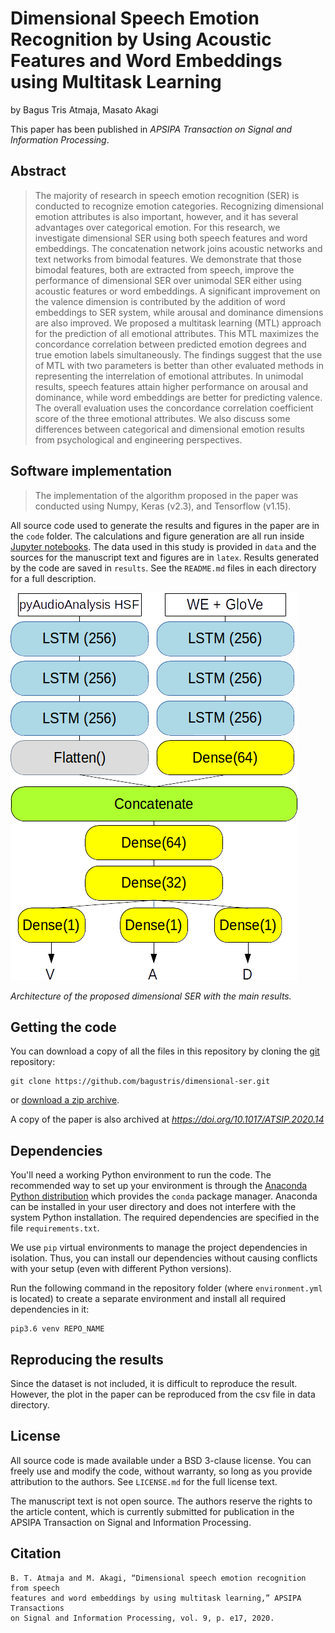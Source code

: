 # Dimensional Speech Emotion Recognition by Using Acoustic Features and Word Embeddings using Multitask Learning

by
Bagus Tris Atmaja,
Masato Akagi

This paper has been published in *APSIPA Transaction on Signal and Information Processing*.


## Abstract

> The majority of research in speech emotion recognition (SER) is conducted to recognize emotion categories. Recognizing dimensional emotion attributes is also important, however, and it has several advantages over categorical emotion. For this research, we investigate dimensional SER using both speech features and word embeddings. The concatenation network joins acoustic networks and text networks from bimodal features. We demonstrate that those bimodal features, both are extracted from speech, improve the performance of dimensional SER over unimodal SER either using acoustic features or word embeddings. A significant improvement on the valence dimension is contributed by the addition of word embeddings to SER system, while arousal and dominance dimensions are also improved. We proposed a multitask learning (MTL) approach for the prediction of all emotional attributes. This MTL maximizes the concordance correlation between predicted emotion degrees and true emotion labels simultaneously. The findings suggest that the use of MTL with two parameters is better than other evaluated methods in representing the interrelation of emotional attributes. In unimodal results, speech features attain higher performance on arousal and dominance, while word embeddings are better for predicting valence. The overall evaluation uses the concordance correlation coefficient score of the three emotional attributes. We also discuss some differences between categorical and dimensional emotion results from psychological and engineering perspectives.

## Software implementation

> The implementation of the algorithm proposed in the paper was conducted using Numpy, Keras (v2.3), and Tensorflow (v1.15).

All source code used to generate the results and figures in the paper are in
the `code` folder.
The calculations and figure generation are all run inside
[Jupyter notebooks](http://jupyter.org/).
The data used in this study is provided in `data` and the sources for the
manuscript text and figures are in `latex`.
Results generated by the code are saved in `results`.
See the `README.md` files in each directory for a full description.

![](fig/atsit_system.png)

*Architecture of the proposed dimensional SER with the main results.*

## Getting the code

You can download a copy of all the files in this repository by cloning the
[git](https://git-scm.com/) repository:

    git clone https://github.com/bagustris/dimensional-ser.git

or [download a zip archive](https://github.com/bagustris/dimensional-ser).

A copy of the paper is also archived at *https://doi.org/10.1017/ATSIP.2020.14*


## Dependencies

You'll need a working Python environment to run the code.
The recommended way to set up your environment is through the
[Anaconda Python distribution](https://www.anaconda.com/download/) which
provides the `conda` package manager.
Anaconda can be installed in your user directory and does not interfere with
the system Python installation.
The required dependencies are specified in the file `requirements.txt`.

We use `pip` virtual environments to manage the project dependencies in
isolation.
Thus, you can install our dependencies without causing conflicts with your
setup (even with different Python versions).

Run the following command in the repository folder (where `environment.yml`
is located) to create a separate environment and install all required
dependencies in it:

    pip3.6 venv REPO_NAME

## Reproducing the results
Since the dataset is not included, it is difficult to reproduce the result.
However, the plot in the paper can be reproduced from the csv file in data 
directory.

## License

All source code is made available under a BSD 3-clause license. You can freely
use and modify the code, without warranty, so long as you provide attribution
to the authors. See `LICENSE.md` for the full license text.

The manuscript text is not open source. The authors reserve the rights to the
article content, which is currently submitted for publication in the
APSIPA Transaction on Signal and Information Processing.

## Citation

```
B. T. Atmaja and M. Akagi, “Dimensional speech emotion recognition from speech 
features and word embeddings by using multitask learning,” APSIPA Transactions 
on Signal and Information Processing, vol. 9, p. e17, 2020.
```
